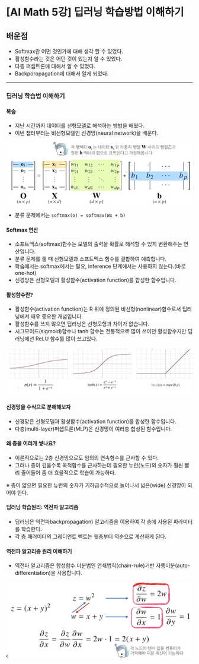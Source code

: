 # [AI Math 5강] 딥러닝 학습방법 이해하기
## 배운점
- Softmax란 어떤 것인가에 대해 생각 할 수 있었다.
- 활성함수라는 것은 어던 것이 있는지 알 수 있었다.
- 다층 퍼셉트론에 대해서 알 수 있었다.
- Backporopagation에 대해서 알게 되었다.

---
### 딥러닝 학습법 이해하기
#### 복습
- 지난 시간까지 데이터를 선형모델로 해석하는 방법을 배웠다.
- 이번 챕터부터는 비선형모델인 신경망(neural network)을 배운다.

![선형모델](./image/3.JPG)<br>

- 분류 문제에서는 `softmax(o) = softmax(Wx + b)`

#### Softmax 연산
- 소프트맥스(softmax)함수는 모델의 출력을 확률로 해석할 수 있게 변환해주는 연산입니다.
- 분류 문제를 풀 때 선형모델과 소프트맥스 함수를 결합하여 예측합니다.
- 학습에서는 softmax에서는 필요, inference 단계에서는 사용하지 않는다.(바로 one-hot)
- 신경망은 선형모델과 활성함수(activation function)를 합성한 함수입니다.

#### 활성함수란?
- 활성함수(activation function)는 R 위에 정의된 비선형(nonlinear)함수로서 딥러닝에서 매우 중요한 개념입니다.
- 활성함수를 쓰지 않으면 딥러닝은 선형모형과 차이가 없습니다.
- 시그모이드(sigmoid)함수나 tanh 함수는 전통적으로 많이 쓰이던 활성함수지만 딥러닝에선 ReLU 함수를 많이 쓰고있다.<br>

![activation_function](./image/4.JPG)<br>

#### 신경망을 수식으로 분해해보자
- 신경망은 선형모델과 활성함수(activation function)를 합성한 함수입니다.
- 다층(multi-layer)퍼셉트론(MLP)은 신경망이 여러층 합성된 함수입니다.

#### 왜 층을 여러개 쌓나요?
- 이론적으로는 2층 신경망으로도 임의의 연속함수를 근사할 수 있다.
- 그러나 층이 깊을수록 목적함수를 근사하는데 필요한 뉴런(노드)의 숫자가 훨씬 빨리 줄어들어 좀 더 효율적으로 학습이 가능하다.

※ 층이 얇으면 필요한 뉴런의 숫자가 기하급수적으로 늘어나서 넓은(wide) 신경망이 되어야 한다.

#### 딥러닝 학습원리: 역전파 알고리즘
- 딥러닝은 역전파backpropagation) 알고리즘을 이용하여 각 층에 사용된 파라미터를 학습한다.
- 각 층 패러미터의 그레디언트 벡트는 윗층부터 역순으로 계산하게 된다.

#### 역전파 알고리즘 원리 이해하기
- 역전파 알고리즘은 합성함수 미분법인 연쇄법칙(chain-rule)기반 자동미분(auto-differentiation)을 사용합니다.

![backpropagation_ex](./image/5.JPG)<br>

